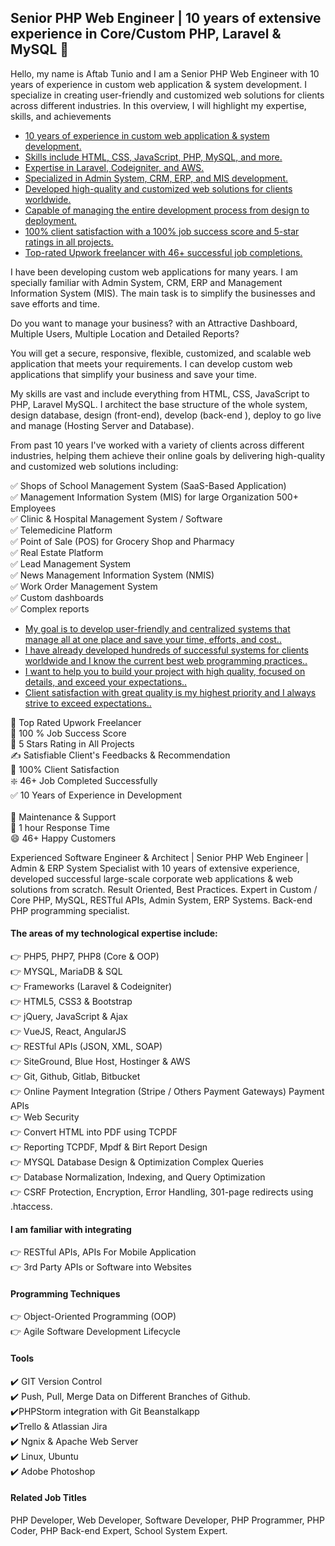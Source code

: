 ## Senior PHP Web Engineer | 10 years of extensive experience in Core/Custom PHP, Laravel & MySQL 👋
Hello, my name is Aftab Tunio and I am a Senior PHP Web Engineer with 10 years of experience in custom web application & system development. I specialize in creating user-friendly and customized web solutions for clients across different industries. In this overview, I will highlight my expertise, skills, and achievements

 - [10 years of experience in custom web application & system development.](#10-years)
 - [Skills include HTML, CSS, JavaScript, PHP, MySQL, and more.](#skills)
 - [Expertise in Laravel, Codeigniter, and AWS.](#frameworks)
 - [Specialized in Admin System, CRM, ERP, and MIS development.](#systems-erps)
 - [Developed high-quality and customized web solutions for clients worldwide.](#quality)
 - [Capable of managing the entire development process from design to deployment.](#capable)
 - [100% client satisfaction with a 100% job success score and 5-star ratings in all projects.](#satisfaction)
 - [Top-rated Upwork freelancer with 46+ successful job completions.](#toprated) 

I have been developing custom web applications for many years. I am specially familiar with Admin System, CRM, ERP and Management Information System (MIS). The main task is to simplify the businesses and save efforts and time.

Do you want to manage your business? with an Attractive Dashboard, Multiple Users, Multiple Location and Detailed Reports?

You will get a secure, responsive, flexible, customized, and scalable web application that meets your requirements. I can develop custom web applications that simplify your business and save your time.

My skills are vast and include everything from HTML, CSS, JavaScript to PHP, Laravel MySQL. I architect the base structure of the whole system, design database, design (front-end), develop (back-end ), deploy to go live and manage (Hosting Server and Database).

From past 10 years I've worked with a variety of clients across different industries, helping them achieve their online goals by delivering high-quality and customized web solutions including:

✅ Shops of School Management System (SaaS-Based Application) <br>
✅ Management Information System (MIS) for large Organization 500+ Employees <br>
✅ Clinic & Hospital Management System / Software <br>
✅ Telemedicine Platform <br>
✅ Point of Sale (POS) for Grocery Shop and Pharmacy <br>
✅ Real Estate Platform <br>
✅ Lead Management System <br>
✅ News Management Information System (NMIS) <br>
✅ Work Order Management System <br>
✅ Custom dashboards <br>
✅ Complex reports 
  
 - [My goal is to develop user-friendly and centralized systems that manage all at one place and save your time, efforts, and cost..](#goals)
 - [I have already developed hundreds of successful systems for clients worldwide and I know the current best web programming practices..](#developed)
 - [I want to help you to build your project with high quality, focused on details, and exceed your expectations..](#how-to-build)
 - [Client satisfaction with great quality is my highest priority and I always strive to exceed expectations..](#satisfaction2) 

🥇 Top Rated Upwork Freelancer <br>
💯 100 % Job Success Score <br>
🏅 5 Stars Rating in All Projects <br>
✍ Satisfiable Client's Feedbacks & Recommendation <br>
💯 100% Client Satisfaction <br>
❇️ 46+ Job Completed Successfully <br>
✅ 10 Years of Experience in Development <br> <br>
🎯 Maintenance & Support <br>
🚀 1 hour Response Time <br>
😄 46+ Happy Customers 

Experienced Software Engineer & Architect | Senior PHP Web Engineer | Admin & ERP System Specialist with 10 years of extensive experience, developed successful large-scale corporate web applications & web solutions from scratch. Result Oriented, Best Practices. Expert in Custom / Core PHP, MySQL, RESTful APIs, Admin System, ERP Systems. Back-end PHP programming specialist.

#### The areas of my technological expertise include: <br>
👉 PHP5, PHP7, PHP8 (Core & OOP) <br>
👉 MYSQL, MariaDB & SQL <br>
👉 Frameworks (Laravel & Codeigniter) <br>
👉 HTML5, CSS3 & Bootstrap <br>
👉 jQuery, JavaScript & Ajax <br>
👉 VueJS, React, AngularJS <br>
👉 RESTful APIs (JSON, XML, SOAP) <br>
👉 SiteGround, Blue Host, Hostinger & AWS <br>
👉 Git, Github, Gitlab, Bitbucket <br>
👉 Online Payment Integration (Stripe / Others Payment Gateways) Payment APIs <br>
👉 Web Security <br>
👉 Convert HTML into PDF using TCPDF <br>
👉 Reporting TCPDF, Mpdf & Birt Report Design <br>
👉 MYSQL Database Design & Optimization Complex Queries <br>
👉 Database Normalization, Indexing, and Query Optimization <br>
👉 CSRF Protection, Encryption, Error Handling, 301-page redirects using .htaccess. 

#### I am familiar with integrating<br>
👉 RESTful APIs, APIs For Mobile Application <br>
👉 3rd Party APIs or Software into Websites

#### Programming Techniques <br>
👉 Object-Oriented Programming (OOP) <br>
👉 Agile Software Development Lifecycle

#### Tools <br>
✔️ GIT Version Control <br>
✔️ Push, Pull, Merge Data on Different Branches of Github. <br>
✔️PHPStorm integration with Git Beanstalkapp <br>
✔️Trello & Atlassian Jira <br>
✔️ Ngnix & Apache Web Server <br>
✔️ Linux, Ubuntu <br>
✔️ Adobe Photoshop

#### Related Job Titles<br>
PHP Developer, Web Developer, Software Developer, PHP Programmer, PHP Coder, PHP Back-end Expert, School System Expert.
